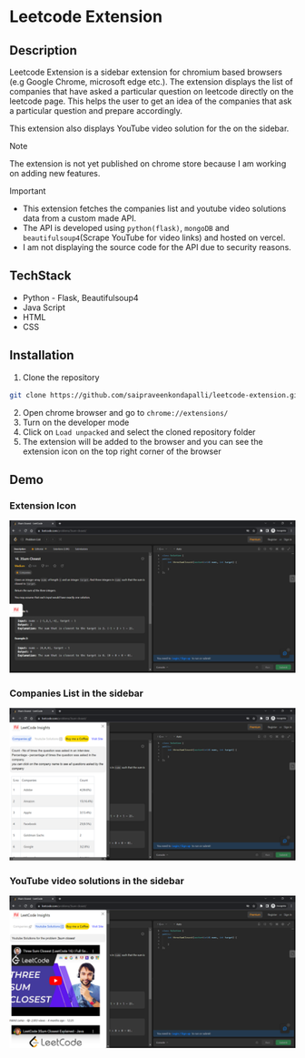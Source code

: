 ﻿# Leetcode Extension

## Description
Leetcode Extension is a sidebar extension for chromium based browsers (e.g Google Chrome, microsoft edge etc.). 
The extension displays the list of companies that have asked a particular question on leetcode directly on the leetcode page.
This helps the user to get an idea of the companies that ask a particular question and prepare accordingly.

This extension also displays YouTube video solution for the on the sidebar.

>[!NOTE]
>The extension is not yet published on chrome store because I am working on adding new features.


> [!IMPORTANT]
> * This extension fetches the companies list and youtube video solutions data from a custom made API.
> * The API is developed using `python(flask)`, `mongoDB` and `beautifulsoup4`(Scrape YouTube for video links) and hosted on vercel.
> * I am not displaying the source code for the API due to security reasons.



## TechStack
* Python - Flask, Beautifulsoup4
* Java Script
* HTML
* CSS

## Installation
1. Clone the repository
```bash
git clone https://github.com/saipraveenkondapalli/leetcode-extension.git
```
2. Open chrome browser and go to `chrome://extensions/`
3. Turn on the developer mode
4. Click on `Load unpacked` and select the cloned repository folder
5. The extension will be added to the browser and you can see the extension icon on the top right corner of the browser


## Demo

### Extension Icon
![Demo](1.png)

### Companies List in the sidebar
![Demo](2.png)

### YouTube video solutions in the sidebar
![Demo](3.png)
